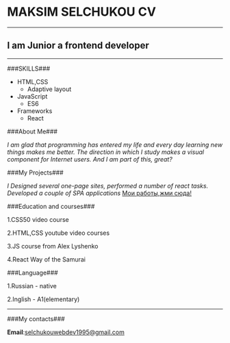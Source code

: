 # MAKSIM SELCHUKOU CV

---

## I am Junior a frontend developer

---

###SKILLS###

- HTML,CSS
  - Adaptive layout
- JavaScript
  - ES6
- Frameworks
  - React

###About Me###

_I am glad that programming has entered my life and every day learning new things makes me better. The direction in which I study makes a visual component for Internet users. And I am part of this, great?_

###My Projects###

_I Designed several one-page sites, performed a number of react tasks. Developed a couple of SPA applications_ [Мои работы,жми сюда!](https://hexlet.io)

###Education and courses###

1.CSS50 video course

2.HTML,CSS youtube video courses

3.JS course from Alex Lyshenko

4.React Way of the Samurai

###Language###

1.Russian - native

2.Inglish - A1(elementary)

---

###My contacts###

**Email**:selchukouwebdev1995@gmail.com
